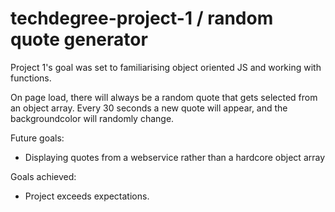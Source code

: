 # techdegree-project-1 / random quote generator


Project 1's goal was set to familiarising object oriented JS and working with functions. 

On page load, there will always be a random quote that gets selected from an object array. 
Every 30 seconds a new quote will appear, and the backgroundcolor will randomly change. 

Future goals:
* Displaying quotes from a webservice rather than a hardcore object array

Goals achieved:
* Project exceeds expectations. 
